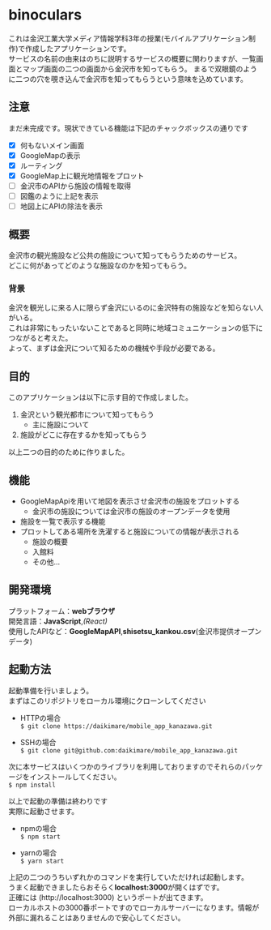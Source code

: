 # binoculars
これは金沢工業大学メディア情報学科3年の授業(モバイルアプリケーション制作)で作成したアプリケーションです。  
サービスの名前の由来はのちに説明するサービスの概要に関わりますが、一覧画面とマップ画面の二つの画面から金沢市を知ってもらう。
まるで双眼鏡のように二つの穴を覗き込んで金沢市を知ってもらうという意味を込めています。

## 注意
まだ未完成です。現状できている機能は下記のチャックボックスの通りです
- [x] 何もないメイン画面
- [x] GoogleMapの表示
- [x] ルーティング
- [x] GoogleMap上に観光地情報をプロット
- [ ] 金沢市のAPIから施設の情報を取得
- [ ] 図鑑のように上記を表示
- [ ] 地図上にAPIの除法を表示

## 概要
金沢市の観光施設など公共の施設について知ってもらうためのサービス。  
どこに何があってどのような施設なのかを知ってもらう。
### 背景
金沢を観光しに来る人に限らず金沢にいるのに金沢特有の施設などを知らない人がいる。  
これは非常にもったいないことであると同時に地域コミュニケーションの低下につながると考えた。  
よって、まずは金沢について知るための機械や手段が必要である。

## 目的
このアプリケーションは以下に示す目的で作成しました。
1. 金沢という観光都市について知ってもらう
    - 主に施設について
2. 施設がどこに存在するかを知ってもらう

以上二つの目的のために作りました。

## 機能
- GoogleMapApiを用いて地図を表示させ金沢市の施設をプロットする
  - 金沢市の施設については金沢市の施設のオープンデータを使用
- 施設を一覧で表示する機能
- プロットしてある場所を洗濯すると施設についての情報が表示される
  - 施設の概要
  - 入館料
  - その他…

## 開発環境
プラットフォーム：**webブラウザ**  
開発言語：**JavaScript**,*(React)*  
使用したAPIなど：**GoogleMapAPI**,**shisetsu_kankou.csv**(金沢市提供オープンデータ)

## 起動方法

起動準備を行いましょう。  
まずはこのリポジトリをローカル環境にクローンしてください  
- HTTPの場合  
`$ git clone https://daikimare/mobile_app_kanazawa.git`

- SSHの場合  
`$ git clone git@github.com:daikimare/mobile_app_kanazawa.git`

次に本サービスはいくつかのライブラリを利用しておりますのでそれらのパッケージをインストールしてください。  
`$ npm install`

以上で起動の準備は終わりです  
実際に起動させます。 

- npmの場合  
`$ npm start`

- yarnの場合  
`$ yarn start`

上記の二つのうちいずれかのコマンドを実行していただければ起動します。  
うまく起動できましたらおそらく**localhost:3000**が開くはずです。  
正確には (http://localhost:3000) というポートが出てきます。  
ローカルホストの3000番ポートですのでローカルサーバーになります。情報が外部に漏れることはありませんので安心してください。
